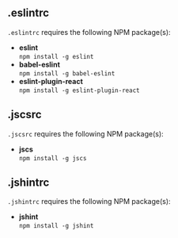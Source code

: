 .eslintrc
---
`.eslintrc` requires the following NPM package(s):

- **eslint**  
  `npm install -g eslint`
- **babel-eslint**  
  `npm install -g babel-eslint`
- **eslint-plugin-react**  
  `npm install -g eslint-plugin-react`


.jscsrc
---
`.jscsrc` requires the following NPM package(s):

- **jscs**  
  `npm install -g jscs`


.jshintrc
---
`.jshintrc` requires the following NPM package(s):

- **jshint**  
  `npm install -g jshint`
